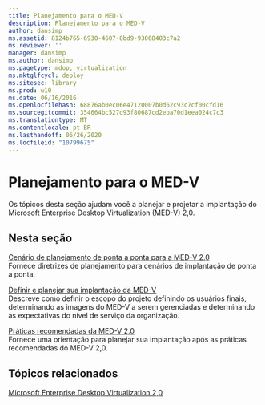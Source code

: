```yaml
---
title: Planejamento para o MED-V
description: Planejamento para o MED-V
author: dansimp
ms.assetid: 8124b765-6930-4607-8bd9-93068403c7a2
ms.reviewer: ''
manager: dansimp
ms.author: dansimp
ms.pagetype: mdop, virtualization
ms.mktglfcycl: deploy
ms.sitesec: library
ms.prod: w10
ms.date: 06/16/2016
ms.openlocfilehash: 68876ab0ec06e47120007b0d62c93c7cf00cfd16
ms.sourcegitcommit: 354664bc527d93f80687cd2eba70d1eea024c7c3
ms.translationtype: MT
ms.contentlocale: pt-BR
ms.lasthandoff: 06/26/2020
ms.locfileid: "10799675"
---
```

# Planejamento para o MED-V


Os tópicos desta seção ajudam você a planejar e projetar a implantação do Microsoft Enterprise Desktop Virtualization (MED-V) 2,0.

## Nesta seção


<a href="" id="end-to-end-planning-scenario-for-med-v-2-0"></a>[Cenário de planejamento de ponta a ponta para a MED-V 2.0](end-to-end-planning-scenario-for-med-v-20.md)  
Fornece diretrizes de planejamento para cenários de implantação de ponta a ponta.

<a href="" id="define-and-plan-your-med-v-deployment"></a>[Definir e planejar sua implantação da MED-V](define-and-plan-your-med-v-deployment.md)  
Descreve como definir o escopo do projeto definindo os usuários finais, determinando as imagens do MED-V a serem gerenciadas e determinando as expectativas do nível de serviço da organização.

<a href="" id="med-v-2-0-best-practices"></a>[Práticas recomendadas da MED-V 2.0](med-v-20-best-practices.md)  
Fornece uma orientação para planejar sua implantação após as práticas recomendadas do MED-V 2,0.

## Tópicos relacionados


[Microsoft Enterprise Desktop Virtualization 2,0](index.md)

 

 





